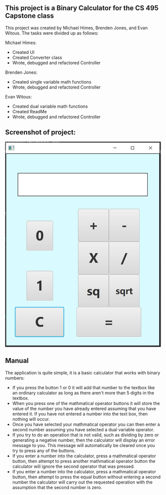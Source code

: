 ## This project is a Binary Calculator for the CS 495 Capstone class

This project was created by Michael Himes, Brenden Jones, and Evan Witous. The tasks were divided up as follows:

Michael Himes:
* Created UI
* Created Converter class
* Wrote, debugged and refactored Controller

Brenden Jones:
* Created single variable math functions
* Wrote, debugged and refactored Controller

Evan Witous:
* Created dual variable math functions
* Created ReadMe
* Wrote, debugged and refactored Controller

## Screenshot of project:
![A screenshot of our software](https://github.com/mdhimesdaily/BinaryCalculator/blob/Development/Capture.PNG)

## Manual

The application is quite simple, it is a basic calculator that works with binary numbers:
* If you press the button 1 or 0 it will add that number to the textbox like an ordinary calculator as long as there aren't more than 5 digits in the textbox.
* When you press one of the mathmatical operator buttons it will store the value of the number you have already entered assuming that you have entered it. If you have not entered a number into the text box, then nothing will occur.
* Once you have selected your mathmatical operator you can then enter a second number assuming you have selected a dual variable operator.
* If you try to do an operation that is not valid, such as dividing by zero or generating a negative number, then the calculator will display an error message to you. This message will automatically be cleared once you try to press any of the buttons.
* If you enter a number into the calculator, press a mathmatical operator button, then attempt to press another mathmatical operator button the calculator will ignore the second operator that was pressed.
* If you enter a number into the calculator, press a mathmatical operator button, then attempt to press the equal button without entering a second number the calculator will carry out the requested operation with the assumption that the second number is zero.
